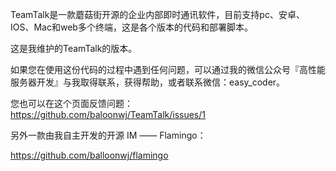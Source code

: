 TeamTalk是一款蘑菇街开源的企业内部即时通讯软件，目前支持pc、安卓、IOS、Mac和web多个终端，这是各个版本的代码和部署脚本。

这是我维护的TeamTalk的版本。

如果您在使用这份代码的过程中遇到任何问题，可以通过我的微信公众号『高性能服务器开发』与我取得联系，获得帮助，或者联系微信：easy_coder。

您也可以在这个页面反馈问题：https://github.com/baloonwj/TeamTalk/issues/1

另外一款由我自主开发的开源 IM —— Flamingo：

https://github.com/balloonwj/flamingo

